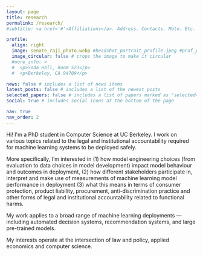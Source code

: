 ```yaml
---
layout: page
title: research
permalink: /research/
#subtitle: <a href='#'>Affiliations</a>. Address. Contacts. Moto. Etc.

profile:
  align: right
  image: senate_raji_photo.webp #headshot_portrait_profile.jpeg #prof_pic.jpg
  image_circular: false # crops the image to make it circular
  #more_info: >
  #  <p>Soda Hall, Room 523</p>
  #  <p>Berkeley, CA 94709</p>

news: false # includes a list of news items
latest_posts: false # includes a list of the newest posts
selected_papers: false # includes a list of papers marked as "selected={true}"
social: true # includes social icons at the bottom of the page

nav: true
nav_order: 2
---
```


Hi! I'm a PhD student in Computer Science at UC Berkeley. I work on various topics related to the legal and institutional accountability required for machine learning systems to be deployed safely.

More specifically, I’m interested in (1) how model engineering choices (from evaluation to data choices in model development) impact model behaviour and outcomes in deployment, (2) how different stakeholders participate in, interpret and make use of measurements of machine learning model performance in deployment (3) what this means in terms of consumer protection, product liability, procurement, anti-discrimination practice and other forms of legal and institutional accountability related to functional harms.

My work applies to a broad range of machine learning deployments — including automated decision systems, recommendation systems, and large pre-trained models.

My interests operate at the intersection of law and policy, applied economics and computer science.

[comment]: <> (Tell the world about yourself.)
[comment]: <> (Link to your favorite [subreddit]\(http://reddit.com\). You can put a picture in, too. The code is already in, just name your picture)
[comment]: <> (`prof_pic.jpg` and put it in the `img\/` folder.Put your address \/ P.O. box \/ other info right below your picture. You can also disable any of these elements by)
[comment]: <> (editing `profile` property of the YAML header of your `_pages/about.md`. Edit `_bibliography/papers.bib` and Jekyll will render your [publications page]\(/al)
[comment]: <> (folio/publications/\) automatically.Link to your social media connections, too. This theme is set up to use [Font Awesome icons]\(https://fontawesome.com/\) and)
[comment]: <> ([Academicons]\(https://jpswalsh.github.io/academicons/\), like the ones below. Add your Facebook, Twitter, LinkedIn, Google Scholar, or just disable all of them.)
